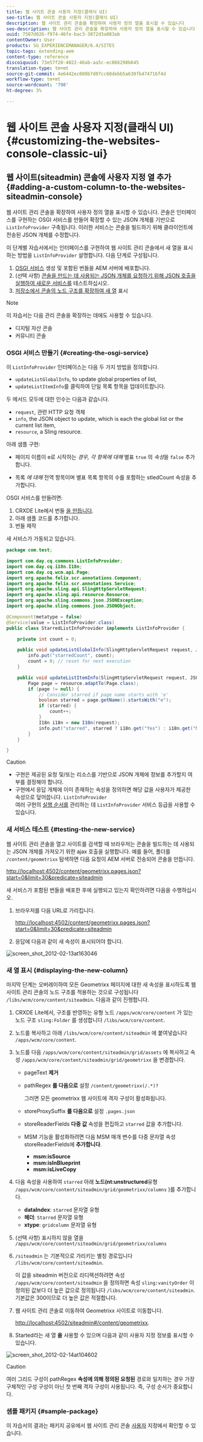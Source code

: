 ```yaml
---
title: 웹 사이트 콘솔 사용자 지정(클래식 UI)
seo-title: 웹 사이트 콘솔 사용자 지정(클래식 UI)
description: 웹 사이트 관리 콘솔을 확장하여 사용자 정의 열을 표시할 수 있습니다
seo-description: 웹 사이트 관리 콘솔을 확장하여 사용자 정의 열을 표시할 수 있습니다
uuid: 7587d026-f974-46fe-bac3-3872d3a083ab
contentOwner: User
products: SG_EXPERIENCEMANAGER/6.4/SITES
topic-tags: extending-aem
content-type: reference
discoiquuid: 73e57f20-4022-46ab-aa5c-ec866298b645
translation-type: tm+mt
source-git-commit: 4e6442ec089b7d07cc68debb5a630fb474716f4d
workflow-type: tm+mt
source-wordcount: '798'
ht-degree: 3%

---
```



# 웹 사이트 콘솔 사용자 지정(클래식 UI){#customizing-the-websites-console-classic-ui}

## 웹 사이트(siteadmin) 콘솔에 사용자 지정 열 추가 {#adding-a-custom-column-to-the-websites-siteadmin-console}

웹 사이트 관리 콘솔을 확장하여 사용자 정의 열을 표시할 수 있습니다. 콘솔은 인터페이스를 구현하는 OSGI 서비스를 만들어 확장할 수 있는 JSON 개체를 기반으로 `ListInfoProvider` 구축됩니다. 이러한 서비스는 콘솔을 빌드하기 위해 클라이언트에 전송된 JSON 개체를 수정합니다.

이 단계별 자습서에서는 인터페이스를 구현하여 웹 사이트 관리 콘솔에서 새 열을 표시하는 방법을 `ListInfoProvider` 설명합니다. 다음 단계로 구성됩니다.

1. [OSGI 서비스](#creating-the-osgi-service) 생성 및 포함된 번들을 AEM 서버에 배포합니다.
1. (선택 사항) [콘솔을 만드는 데 사용되는 JSON 개체를 요청하기 위해 JSON 호출을 실행하여 새로운 서비스를](#testing-the-new-service) 테스트하십시오.
1. [저장소에서 콘솔의 노드 구조를 확장하여 새 열](#displaying-the-new-column) 표시

>[!NOTE]
>
>이 자습서는 다음 관리 콘솔을 확장하는 데에도 사용할 수 있습니다.
>
>* 디지털 자산 콘솔
>* 커뮤니티 콘솔

>



### OSGI 서비스 만들기 {#creating-the-osgi-service}

이 `ListInfoProvider` 인터페이스는 다음 두 가지 방법을 정의합니다.

* `updateListGlobalInfo`, to update global properties of list,
* `updateListItemInfo`를 클릭하여 단일 목록 항목을 업데이트합니다.

두 메서드 모두에 대한 인수는 다음과 같습니다.

* `request`, 관련 HTTP 요청 객체
* `info`, the JSON object to update, which is each the global list or the current list item,
* `resource`, a Sling resource.

아래 샘플 구현:

* 페이지 이름이 e로 시작하는 *경우, 각 항목에 대해* 별표 `true` 의 *속성*&#x200B;을 `false` 추가합니다.

* 목록 *에 대해* 전역 항목이며 별표 목록 항목의 수를 포함하는 stledCount 속성을 추가합니다.

OSGI 서비스를 만들려면:

1. CRXDE Lite에서 번들 [을 만듭니다](/help/sites-developing/developing-with-crxde-lite.md#managing-a-bundle).
1. 아래 샘플 코드를 추가합니다.
1. 번들 제작

새 서비스가 가동되고 있습니다.

```java
package com.test;

import com.day.cq.commons.ListInfoProvider;
import com.day.cq.i18n.I18n;
import com.day.cq.wcm.api.Page;
import org.apache.felix.scr.annotations.Component;
import org.apache.felix.scr.annotations.Service;
import org.apache.sling.api.SlingHttpServletRequest;
import org.apache.sling.api.resource.Resource;
import org.apache.sling.commons.json.JSONException;
import org.apache.sling.commons.json.JSONObject;

@Component(metatype = false)
@Service(value = ListInfoProvider.class)
public class StarredListInfoProvider implements ListInfoProvider {

    private int count = 0;

    public void updateListGlobalInfo(SlingHttpServletRequest request, JSONObject info, Resource resource) throws JSONException {
        info.put("starredCount", count);
        count = 0; // reset for next execution
    }

    public void updateListItemInfo(SlingHttpServletRequest request, JSONObject info, Resource resource) throws JSONException {
        Page page = resource.adaptTo(Page.class);
        if (page != null) {
            // Consider starred if page name starts with 'e'
            boolean starred = page.getName().startsWith("e");
            if (starred) {
                count++;
            }
            I18n i18n = new I18n(request);
            info.put("starred", starred ? i18n.get("Yes") : i18n.get("No"));
        }
    }

}
```

>[!CAUTION]
>
>* 구현은 제공된 요청 및/또는 리소스를 기반으로 JSON 개체에 정보를 추가할지 여부를 결정해야 합니다.
>* 구현에서 응답 개체에 이미 존재하는 속성을 정의하면 해당 값을 사용자가 제공한 속성으로 덮어씁니다. `ListInfoProvider`\
   >  여러 구현의 [실행 순서를](https://www.osgi.org/javadoc/r2/org/osgi/framework/Constants.html#SERVICE_RANKING) 관리하는 데 `ListInfoProvider` 서비스 등급을 사용할 수있습니다.

>



### 새 서비스 테스트 {#testing-the-new-service}

웹 사이트 관리 콘솔을 열고 사이트를 검색할 때 브라우저는 콘솔을 빌드하는 데 사용되는 JSON 개체를 가져오기 위한 ajax 호출을 실행합니다. 예를 들어, 폴더를 `/content/geometrixx` 탐색하면 다음 요청이 AEM 서버로 전송되어 콘솔을 만듭니다.

[http://localhost:4502/content/geometrixx.pages.json?start=0&amp;limit=30&amp;predicate=siteadmin](http://localhost:4502/content/geometrixx.pages.json?start=0&amp;limit=30&amp;predicate=siteadmin)

새 서비스가 포함된 번들을 배포한 후에 실행되고 있는지 확인하려면 다음을 수행하십시오.

1. 브라우저를 다음 URL로 가리킵니다.

   [http://localhost:4502/content/geometrixx.pages.json?start=0&amp;limit=30&amp;predicate=siteadmin](http://localhost:4502/content/geometrixx.pages.json?start=0&amp;limit=30&amp;predicate=siteadmin)

1. 응답에 다음과 같이 새 속성이 표시되어야 합니다.

![screen_shot_2012-02-13at163046](assets/screen_shot_2012-02-13at163046.png)

### 새 열 표시 {#displaying-the-new-column}

마지막 단계는 오버레이하여 모든 Geometrixx 페이지에 대한 새 속성을 표시하도록 웹 사이트 관리 콘솔의 노드 구조를 적용하는 것으로 구성됩니다 `/libs/wcm/core/content/siteadmin`. 다음과 같이 진행합니다.

1. CRXDE Lite에서, 구조를 반영하는 유형 노드 `/apps/wcm/core/content` 가 있는 노드 구조 `sling:Folder` 를 생성합니다 `/libs/wcm/core/content`.

1. 노드를 복사하고 아래 `/libs/wcm/core/content/siteadmin` 에 붙여넣습니다 `/apps/wcm/core/content`.

1. 노드를 다음 `/apps/wcm/core/content/siteadmin/grid/assets` 에 복사하고 속성 `/apps/wcm/core/content/siteadmin/grid/geometrixx` 을 변경합니다.

   * pageText **제거**
   * pathRegex **를 다음으로** 설정 `/content/geometrixx(/.*)?`

      그러면 모든 geometrixx 웹 사이트에 격자 구성이 활성화됩니다.

   * storeProxySuffix **를 다음으로** 설정 `.pages.json`
   * storeReaderFields **다중 값** 속성을 편집하고 `starred` 값을 추가합니다.
   * MSM 기능을 활성화하려면 다음 MSM 매개 변수를 다중 문자열 속성 storeReaderFields에 **추가합니다**.

      * **msm:isSource**
      * **msm:isInBlueprint**
      * **msm:isLiveCopy**

1. 다음 속성을 사용하여 `starred` 아래 **노드(nt:unstructured**&#x200B;유형 `/apps/wcm/core/content/siteadmin/grid/geometrixx/columns` )를 추가합니다.

   * **dataIndex**: `starred` 문자열 유형
   * **헤더**: `Starred` 문자열 유형
   * **xtype**: `gridcolumn` 문자열 유형

1. (선택 사항) 표시하지 않을 열을 `/apps/wcm/core/content/siteadmin/grid/geometrixx/columns`

1. `/siteadmin` 는 기본적으로 가리키는 별칭 경로입니다 `/libs/wcm/core/content/siteadmin`.

   이 값을 siteadmin 버전으로 리디렉션하려면 속성 `/apps/wcm/core/content/siteadmin` 을 정의하면 속성 `sling:vanityOrder` 이 정의된 값보다 더 높은 값으로 정의됩니다 `/libs/wcm/core/content/siteadmin`. 기본값은 300이므로 더 높은 값은 적절합니다.

1. 웹 사이트 관리 콘솔로 이동하여 Geometrixx 사이트로 이동합니다.

   [http://localhost:4502/siteadmin#/content/geometrixx](http://localhost:4502/siteadmin#/content/geometrixx).

1. Started라는 새 열 **을** 사용할 수 있으며 다음과 같이 사용자 지정 정보를 표시할 수 있습니다.

![screen_shot_2012-02-14at104602](assets/screen_shot_2012-02-14at104602.png)

>[!CAUTION]
>
>여러 그리드 구성이 pathRegex **속성에 의해 정의된 요청된** 경로와 일치하는 경우 가장 구체적인 구성 구성이 아닌 첫 번째 격자 구성이 사용됩니다. 즉, 구성 순서가 중요합니다.

### 샘플 패키지 {#sample-package}

이 자습서의 결과는 패키지 공유에서 웹 사이트 관리 콘솔 [사용자](http://localhost:4502/crx/packageshare/index.html/content/marketplace/marketplaceProxy.html?packagePath=/content/companies/public/adobe/packages/helper/customizing-siteadmin) 지정에서 확인할 수 있습니다.
